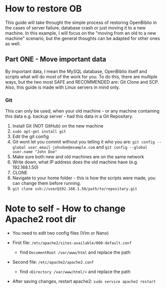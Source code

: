 # How to restore OB
This guide will take throught the simple process of restoring OpenBiblio in the cases of server failure, database crash or just moving it to a new machine. In this example, I will focus on the "moving from an old to a new machine" scenario, but the general thoughts can be adapted for other ones as well.

## Part ONE - Move important data
By important data, I mean the MySQL database, OpenBiblio itself and scripts what will do most of the work for you. To do this, there are multiple ways, but the two most SAFE and RECOMMENDED are: Git Clone and SCP. Also, this guide is made with Linux servers in mind only.

### Git
This can only be used, when your old machine - or any machine containing this data e.g. backup server - had this data in a Git Repositary.
1. Install Git (NOT GitHub) on the new machine
  1. `sudo apt-get install git`
2. Edit the git config
  1. Git wont let you commit without you telling it who you are:
  `git config --global user.email johndoe@example.com` and `git config --global user.name "John Doe"`
3. Make sure both new and old machines are on the same network
  1. Write down, what IP address does the old machine have (e.g. 192.168.1.50)
4. CLONE
  1. Navigate to your home folder - this is how the scripts were made, you can change them before running.
  1. `git clone ssh://user@192.168.1.50/path/to/repositary.git`


# Note to self - How to change Apache2 root dir
+ You need to edit two config files (Vim or Nano)

+ First file: `/etc/apache2/sites-available/000-default.conf`
  + find `DocumentRoot /var/www/html` and replace the path

+ Second file: `/etc/apache2/apache2.conf`
  + find `<Directory /var/www/html/>` and replace the path

+ After saving changes, restart apache2: `sudo service apache2 restart`

